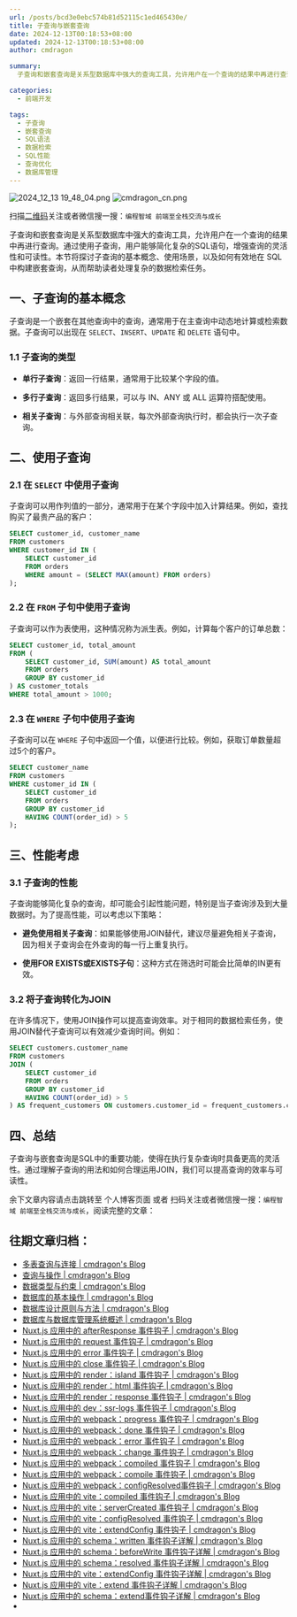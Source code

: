 ```yaml
---
url: /posts/bcd3e0ebc574b81d52115c1ed465430e/
title: 子查询与嵌套查询
date: 2024-12-13T00:18:53+08:00
updated: 2024-12-13T00:18:53+08:00
author: cmdragon

summary:
  子查询和嵌套查询是关系型数据库中强大的查询工具，允许用户在一个查询的结果中再进行查询。通过使用子查询，用户能够简化复杂的SQL语句，增强查询的灵活性和可读性。本节将探讨子查询的基本概念、使用场景，以及如何有效地在 SQL 中构建嵌套查询，从而帮助读者处理复杂的数据检索任务。

categories:
  - 前端开发

tags:
  - 子查询
  - 嵌套查询
  - SQL语法
  - 数据检索
  - SQL性能
  - 查询优化
  - 数据库管理
---
```


<img src="https://static.cmdragon.cn/blog/images/2024_12_13 19_48_04.png@blog" title="2024_12_13 19_48_04.png" alt="2024_12_13 19_48_04.png"/>

<img src="https://api2.cmdragon.cn/upload/cmder/20250304_012821924.jpg" title="cmdragon_cn.png" alt="cmdragon_cn.png"/>


扫描[二维码](https://api2.cmdragon.cn/upload/cmder/20250304_012821924.jpg)关注或者微信搜一搜：`编程智域 前端至全栈交流与成长`



子查询和嵌套查询是关系型数据库中强大的查询工具，允许用户在一个查询的结果中再进行查询。通过使用子查询，用户能够简化复杂的SQL语句，增强查询的灵活性和可读性。本节将探讨子查询的基本概念、使用场景，以及如何有效地在 SQL 中构建嵌套查询，从而帮助读者处理复杂的数据检索任务。



## 一、子查询的基本概念

子查询是一个嵌套在其他查询中的查询，通常用于在主查询中动态地计算或检索数据。子查询可以出现在 `SELECT`、`INSERT`、`UPDATE` 和 `DELETE` 语句中。

### 1.1 子查询的类型

- **单行子查询**：返回一行结果，通常用于比较某个字段的值。
  
- **多行子查询**：返回多行结果，可以与 IN、ANY 或 ALL 运算符搭配使用。
  
- **相关子查询**：与外部查询相关联，每次外部查询执行时，都会执行一次子查询。

## 二、使用子查询

### 2.1 在 `SELECT` 中使用子查询

子查询可以用作列值的一部分，通常用于在某个字段中加入计算结果。例如，查找购买了最贵产品的客户：

```sql
SELECT customer_id, customer_name
FROM customers
WHERE customer_id IN (
    SELECT customer_id
    FROM orders
    WHERE amount = (SELECT MAX(amount) FROM orders)
);
```

### 2.2 在 `FROM` 子句中使用子查询

子查询可以作为表使用，这种情况称为派生表。例如，计算每个客户的订单总数：

```sql
SELECT customer_id, total_amount
FROM (
    SELECT customer_id, SUM(amount) AS total_amount
    FROM orders
    GROUP BY customer_id
) AS customer_totals
WHERE total_amount > 1000;
```

### 2.3 在 `WHERE` 子句中使用子查询

子查询可以在 `WHERE` 子句中返回一个值，以便进行比较。例如，获取订单数量超过5个的客户。

```sql
SELECT customer_name
FROM customers
WHERE customer_id IN (
    SELECT customer_id
    FROM orders
    GROUP BY customer_id
    HAVING COUNT(order_id) > 5
);
```

## 三、性能考虑

### 3.1 子查询的性能

子查询能够简化复杂的查询，却可能会引起性能问题，特别是当子查询涉及到大量数据时。为了提高性能，可以考虑以下策略：

- **避免使用相关子查询**：如果能够使用JOIN替代，建议尽量避免相关子查询，因为相关子查询会在外查询的每一行上重复执行。
  
- **使用FOR EXISTS或EXISTS子句**：这种方式在筛选时可能会比简单的IN更有效。

### 3.2 将子查询转化为JOIN

在许多情况下，使用JOIN操作可以提高查询效率。对于相同的数据检索任务，使用JOIN替代子查询可以有效减少查询时间。例如：

```sql
SELECT customers.customer_name
FROM customers
JOIN (
    SELECT customer_id
    FROM orders
    GROUP BY customer_id
    HAVING COUNT(order_id) > 5
) AS frequent_customers ON customers.customer_id = frequent_customers.customer_id;
```

## 四、总结

子查询与嵌套查询是SQL中的重要功能，使得在执行复杂查询时具备更高的灵活性。通过理解子查询的用法和如何合理运用JOIN，我们可以提高查询的效率与可读性。

余下文章内容请点击跳转至 个人博客页面 或者 扫码关注或者微信搜一搜：`编程智域 前端至全栈交流与成长`，阅读完整的文章：

## 往期文章归档：

- [多表查询与连接 | cmdragon's Blog](https://blog.cmdragon.cn/posts/cbc5ebea2633/)
- [查询与操作 | cmdragon's Blog](https://blog.cmdragon.cn/posts/45016c6a3d2d/)
- [数据类型与约束 | cmdragon's Blog](https://blog.cmdragon.cn/posts/1aff87ac2263/)
- [数据库的基本操作 | cmdragon's Blog](https://blog.cmdragon.cn/posts/541c699d86de/)
- [数据库设计原则与方法 | cmdragon's Blog](https://blog.cmdragon.cn/posts/daf29831e102/)
- [数据库与数据库管理系统概述 | cmdragon's Blog](https://blog.cmdragon.cn/posts/dc1046549846/)
- [Nuxt.js 应用中的 afterResponse 事件钩子 | cmdragon's Blog](https://blog.cmdragon.cn/posts/d64fddbcad54/)
- [Nuxt.js 应用中的 request 事件钩子 | cmdragon's Blog](https://blog.cmdragon.cn/posts/0c461d69ac0d/)
- [Nuxt.js 应用中的 error 事件钩子 | cmdragon's Blog](https://blog.cmdragon.cn/posts/1bd4e4574b1a/)
- [Nuxt.js 应用中的 close 事件钩子 | cmdragon's Blog](https://blog.cmdragon.cn/posts/0bb0cade5fa2/)
- [Nuxt.js 应用中的 render：island 事件钩子 | cmdragon's Blog](https://blog.cmdragon.cn/posts/47bf55a8b641/)
- [Nuxt.js 应用中的 render：html 事件钩子 | cmdragon's Blog](https://blog.cmdragon.cn/posts/0f91c080fd2c/)
- [Nuxt.js 应用中的 render：response 事件钩子 | cmdragon's Blog](https://blog.cmdragon.cn/posts/3ce5250cec36/)
- [Nuxt.js 应用中的 dev：ssr-logs 事件钩子 | cmdragon's Blog](https://blog.cmdragon.cn/posts/1b63f35eebe8/)
- [Nuxt.js 应用中的 webpack：progress 事件钩子 | cmdragon's Blog](https://blog.cmdragon.cn/posts/533d23bcbe61/)
- [Nuxt.js 应用中的 webpack：done 事件钩子 | cmdragon's Blog](https://blog.cmdragon.cn/posts/3e8fa49cbd4b/)
- [Nuxt.js 应用中的 webpack：error 事件钩子 | cmdragon's Blog](https://blog.cmdragon.cn/posts/0fb47ad58e14/)
- [Nuxt.js 应用中的 webpack：change 事件钩子 | cmdragon's Blog](https://blog.cmdragon.cn/posts/43a57e843f48/)
- [Nuxt.js 应用中的 webpack：compiled 事件钩子 | cmdragon's Blog](https://blog.cmdragon.cn/posts/0b6ec5ce3d59/)
- [Nuxt.js 应用中的 webpack：compile 事件钩子 | cmdragon's Blog](https://blog.cmdragon.cn/posts/7336c7f0809e/)
- [Nuxt.js 应用中的 webpack：configResolved事件钩子 | cmdragon's Blog](https://blog.cmdragon.cn/posts/afe62aeeaf6f/)
- [Nuxt.js 应用中的 vite：compiled 事件钩子 | cmdragon's Blog](https://blog.cmdragon.cn/posts/973541933f38/)
- [Nuxt.js 应用中的 vite：serverCreated 事件钩子 | cmdragon's Blog](https://blog.cmdragon.cn/posts/ab7710befd8e/)
- [Nuxt.js 应用中的 vite：configResolved 事件钩子 | cmdragon's Blog](https://blog.cmdragon.cn/posts/1266785cead8/)
- [Nuxt.js 应用中的 vite：extendConfig 事件钩子 | cmdragon's Blog](https://blog.cmdragon.cn/posts/e1ea2c9a1566/)
- [Nuxt.js 应用中的 schema：written 事件钩子详解 | cmdragon's Blog](https://blog.cmdragon.cn/posts/11121d82a55c/)
- [Nuxt.js 应用中的 schema：beforeWrite 事件钩子详解 | cmdragon's Blog](https://blog.cmdragon.cn/posts/14f648e6cb9f/)
- [Nuxt.js 应用中的 schema：resolved 事件钩子详解 | cmdragon's Blog](https://blog.cmdragon.cn/posts/c343331f3f06/)
- [Nuxt.js 应用中的 vite：extendConfig 事件钩子详解 | cmdragon's Blog](https://blog.cmdragon.cn/posts/5ea147f7e6ee/)
- [Nuxt.js 应用中的 vite：extend 事件钩子详解 | cmdragon's Blog](https://blog.cmdragon.cn/posts/76f8905ddea2/)
- [Nuxt.js 应用中的 schema：extend事件钩子详解 | cmdragon's Blog](https://blog.cmdragon.cn/posts/271e7f413d3a/)
-

